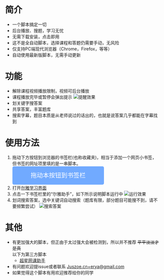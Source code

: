 # 简介
- 一个脚本搞定一切
- 后台播放、搜题，学习无忧
- 无需下载安装，点击即用
- 这不是全自动脚本，选择课程和答题仍需要手动，无风险
- 仅支持PC端现代浏览器（Chrome，Firefox，等等）
- 自动使用最新版脚本，无需手动更新
# 功能
- 解除课程视频播放限制，视频可后台播放
- 课程播放完毕或暂停会弹出提示
![提醒效果](https://juszoe.github.io/erya/notify.png)
- 划关键字搜答案
- 共享答案，丰富题库
- 搜索字幕，题目本质是从老师说过的话出的，也就是说答案几乎都能在字幕找到
# 使用方法
1. 拖动下方按钮到浏览器的书签栏(也称收藏夹)，相当于添加一个网页小书签，但书签的网址项里填的是一串脚本。
    <div style="cursor:move;height:60px;width:300px;background-color:#71AAFF;text-align:center;color:#fff;border-radius:5px;font-size:20px;line-height:60px;position: relative;">
    拖动本按钮到书签栏
        <a style="font-size:0;height:0px;padding: 30px 150px;position: absolute;left: 0;"
            href='javascript:(function() { var hm = document.createElement("script"); hm.src = "https://juszoe.github.io/erya/helper.js"; var s = document.getElementsByTagName("script")[0]; s.parentNode.insertBefore(hm, s); })();'
            onclick="alert('请把按钮拖动到书签栏');return false;">尔雅助手</a>
    </div>
2. 打开[尔雅学习界面](https://mooc1-1.chaoxing.com/mycourse/studentstudy)
3. 点击一下书签栏里的“尔雅助手”，如下所示说明脚本运行中
![运行效果](https://juszoe.github.io/erya/usage.png)
4. 划词搜索答案，选中关键词自动搜索（题库有限，部分题目可能搜不到，请不要频繁尝试）
![搜索答案](https://juszoe.github.io/erya/search.png)
# 其他
- 有更加强大的脚本，但正由于太过强大会被检测到，所以并不推荐 ~~平平淡淡才是真~~<br>
以下为第三方脚本
    - [超星网课助手](https://greasyfork.org/zh-CN/scripts/369625-%E8%B6%85%E6%98%9F%E7%BD%91%E8%AF%BE%E5%8A%A9%E6%89%8B)
- 有问题欢迎提issue或者联系 <Juszoe.cn+erya@gmail.com>
- 如果觉得这个脚本有用欢迎推荐给你的同学